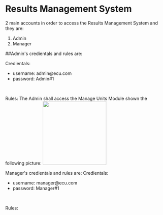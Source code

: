 # Results Management System

2 main accounts in order to access the Results Management System and they are:
1. Admin
2. Manager

##Admin's credientals and rules are:

Credientals:
<ul>
  <li>username: admin@ecu.com
  <li>password: Admin#1
</ul>
<br>

Rules:
The Admin shall access the Manage Units Module shown the following picture:
<img src="" style="height: 200px">



Manager's credientals and rules are:
Credientals:
<ul>
  <li>username: manager@ecu.com
  <li>password: Manager#1
</ul>
<br>

Rules:


